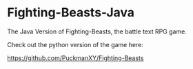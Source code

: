 # Fighting-Beasts-Java

The Java Version of Fighting-Beasts, the battle text RPG game.

Check out the python version of the game here:

https://github.com/PuckmanXY/Fighting-Beasts
